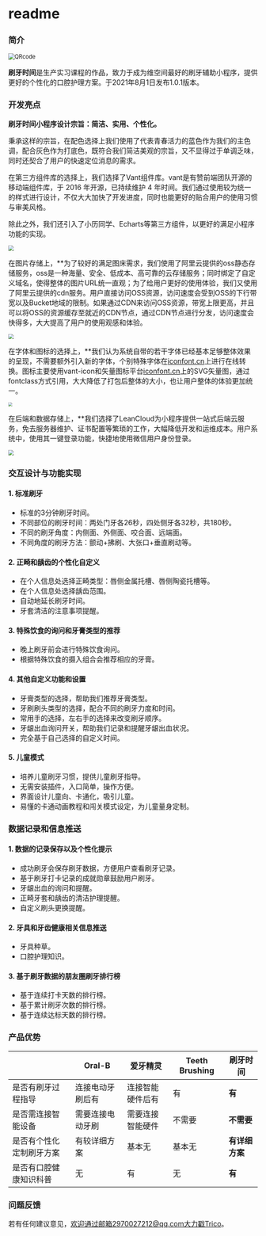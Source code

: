 # readme

### 简介

<img src="https://z3.ax1x.com/2021/08/01/WzQoLj.jpg" alt="QRcode" style="zoom: 80%;" />

**刷牙时间**是生产实习课程的作品，致力于成为维空间最好的刷牙辅助小程序，提供更好的个性化的口腔护理方案。于2021年8月1日发布1.0.1版本。



### 开发亮点

**刷牙时间小程序设计宗旨：简洁、实用、个性化。**

秉承这样的宗旨，在配色选择上我们使用了代表青春活力的蓝色作为我们的主色调，配合灰色作为打底色，既符合我们简洁美观的宗旨，又不显得过于单调乏味，同时还契合了用户的快速定位消息的需求。

在第三方组件库的选择上，我们选择了Vant组件库。vant是有赞前端团队开源的移动端组件库，于 2016 年开源，已持续维护 4 年时间。我们通过使用较为统一的样式进行设计，不仅大大加快了开发进度，同时也能更好的贴合用户的使用习惯与审美风格。

除此之外，我们还引入了小历同学、Echarts等第三方组件，以更好的满足小程序功能的实现。

<img src="https://z3.ax1x.com/2021/08/10/fYavvt.png" style="zoom: 67%;" />

在图片存储上，**为了较好的满足图床需求，我们使用了阿里云提供的oss静态存储服务，oss是一种海量、安全、低成本、高可靠的云存储服务；同时绑定了自定义域名，使得整体的图片URL统一直观；为了给用户更好的使用体验，我们又使用了阿里云提供的cdn服务。用户直接访问OSS资源，访问速度会受到OSS的下行带宽以及Bucket地域的限制。如果通过CDN来访问OSS资源，带宽上限更高，并且可以将OSS的资源缓存至就近的CDN节点，通过CDN节点进行分发，访问速度会快得多，大大提高了用户的使用观感和体验。

<img src="https://z3.ax1x.com/2021/08/10/fYdSDf.png" style="zoom: 67%;" />

在字体和图标的选择上，**我们认为系统自带的若干字体已经基本足够整体效果的呈现，不需要额外引入新的字体，个别特殊字体在[iconfont.cn](https://www.iconfont.cn/)上进行在线转换。图标主要使用vant-icon和矢量图标平台[iconfont.cn](https://www.iconfont.cn/)上的SVG矢量图，通过fontclass方式引用，大大降低了打包后整体的大小，也让用户整体的体验更加统一。

<img src="https://z3.ax1x.com/2021/08/10/fYdpb8.png" style="zoom: 50%;" />

在后端和数据存储上，**我们选择了LeanCloud为小程序提供一站式后端云服务，免去服务器维护、证书配置等繁琐的工作，大幅降低开发和运维成本。用户系统中，使用其一键登录功能，快捷地使用微信用户身份登录。

<img src="https://z3.ax1x.com/2021/08/10/fYazKP.png" style="zoom: 67%;" />



### 交互设计与功能实现

#### 1. 标准刷牙

+ 标准的3分钟刷牙时间。
+ 不同部位的刷牙时间：两处门牙各26秒，四处侧牙各32秒，共180秒。
+ 不同的刷牙角度：内侧面、外侧面、咬合面、远端面。
+ 不同角度的刷牙方法：颤动+拂刷、大张口+垂直刷动等。

#### 2. 正畸和龋齿的个性化自定义

+ 在个人信息处选择正畸类型：唇侧金属托槽、唇侧陶瓷托槽等。
+ 在个人信息处选择龋齿范围。
+ 自动地延长刷牙时间。
+ 牙套清洁的注意事项提醒。

#### 3. 特殊饮食的询问和牙膏类型的推荐

+ 晚上刷牙前会进行特殊饮食询问。
+ 根据特殊饮食的摄入组合会推荐相应的牙膏。

#### 4. 其他自定义功能和设置

+ 牙膏类型的选择，帮助我们推荐牙膏类型。
+ 牙刷刷头类型的选择，配合不同的刷牙力度和时间。
+ 常用手的选择，左右手的选择来改变刷牙顺序。
+ 牙龈出血询问开关，帮助我们记录和提醒牙龈出血状况。
+ 完全基于自己选择的自定义时间。

#### 5. 儿童模式

+ 培养儿童刷牙习惯，提供儿童刷牙指导。
+ 无需安装插件，入口简单，操作方便。
+ 界面设计儿童向、卡通化，吸引儿童。
+ 易懂的卡通动画教程和闯关模式设定，为儿童量身定制。



### 数据记录和信息推送

#### 1. 数据的记录保存以及个性化提示

+ 成功刷牙会保存刷牙数据，方便用户查看刷牙记录。
+ 基于刷牙打卡记录的成就勋章鼓励用户刷牙。
+ 牙龈出血的询问和提醒。
+ 正畸牙套和龋齿的清洁护理提醒。
+ 自定义刷头更换提醒。

#### 2. 牙具和牙齿健康相关信息推送

+ 牙具种草。
+ 口腔护理知识。

#### 3. 基于刷牙数据的朋友圈刷牙排行榜

+ 基于连续打卡天数的排行榜。
+ 基于累计刷牙次数的排行榜。
+ 基于连续达标天数的排行榜。



### 产品优势

|                          | Oral-B           | 爱牙精灵         | Teeth Brushing | 刷牙时间       |
| ------------------------ | ---------------- | ---------------- | -------------- | -------------- |
| 是否有刷牙过程指导       | 连接电动牙刷后有 | 连接智能硬件后有 | 有             | __有__         |
| 是否需连接智能设备       | 需要连接电动牙刷 | 需要连接智能硬件 | 不需要         | __不需要__     |
| 是否有个性化定制刷牙方案 | 有较详细方案     | 基本无           | 基本无         | __有详细方案__ |
| 是否有口腔健康知识科普   | 无               | 有               | 无             | __有__         |



### 问题反馈

若有任何建议意见，欢迎通过邮箱2970027212@qq.com大力戳Trico。
